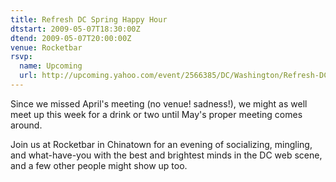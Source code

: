 ```yaml
---
title: Refresh DC Spring Happy Hour
dtstart: 2009-05-07T18:30:00Z
dtend: 2009-05-07T20:00:00Z
venue: Rocketbar
rsvp:
  name: Upcoming
  url: http://upcoming.yahoo.com/event/2566385/DC/Washington/Refresh-DC-Spring-Happy-Hour/Rocketbar/
---
```


Since we missed April's meeting (no venue! sadness!), we might as well meet up this week for a drink or two until May's proper meeting comes around.

Join us at Rocketbar in Chinatown for an evening of socializing, mingling, and what-have-you with the best and brightest minds in the DC web scene, and a few other people might show up too.